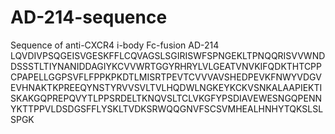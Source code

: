 # AD-214-sequence
Sequence of anti-CXCR4 i-body Fc-fusion AD-214
LQVDIVPSQGEISVGESKFFLCQVAGSLSGIRISWFSPNGEKLTPNQQRISVVWNDDSSSTLTIYNANIDDAGIYKCVVWRTGGYRHRYLVLGEATVNVKIFQDKTHTCPPCPAPELLGGPSVFLFPPKPKDTLMISRTPEVTCVVVAVSHEDPEVKFNWYVDGVEVHNAKTKPREEQYNSTYRVVSVLTVLHQDWLNGKEYKCKVSNKALAAPIEKTISKAKGQPREPQVYTLPPSRDELTKNQVSLTCLVKGFYPSDIAVEWESNGQPENNYKTTPPVLDSDGSFFLYSKLTVDKSRWQQGNVFSCSVMHEALHNHYTQKSLSLSPGK

